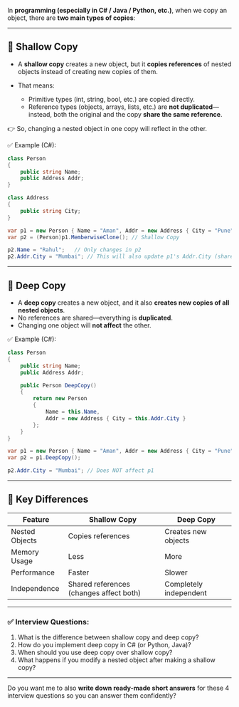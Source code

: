 In **programming (especially in C# / Java / Python, etc.)**, when we copy an object, there are **two main types of copies**:

---

## 🔹 **Shallow Copy**

* A **shallow copy** creates a new object, but it **copies references** of nested objects instead of creating new copies of them.
* That means:

  * Primitive types (int, string, bool, etc.) are copied directly.
  * Reference types (objects, arrays, lists, etc.) are **not duplicated**—instead, both the original and the copy **share the same reference**.

👉 So, changing a nested object in one copy will reflect in the other.

✅ Example (C#):

```csharp
class Person
{
    public string Name;
    public Address Addr;
}

class Address
{
    public string City;
}

var p1 = new Person { Name = "Aman", Addr = new Address { City = "Pune" } };
var p2 = (Person)p1.MemberwiseClone(); // Shallow Copy

p2.Name = "Rahul";   // Only changes in p2
p2.Addr.City = "Mumbai"; // This will also update p1's Addr.City (shared reference)
```

---

## 🔹 **Deep Copy**

* A **deep copy** creates a new object, and it also **creates new copies of all nested objects**.
* No references are shared—everything is **duplicated**.
* Changing one object will **not affect** the other.

✅ Example (C#):

```csharp
class Person
{
    public string Name;
    public Address Addr;

    public Person DeepCopy()
    {
        return new Person
        {
            Name = this.Name,
            Addr = new Address { City = this.Addr.City }
        };
    }
}

var p1 = new Person { Name = "Aman", Addr = new Address { City = "Pune" } };
var p2 = p1.DeepCopy();

p2.Addr.City = "Mumbai"; // Does NOT affect p1
```

---

## 🔑 **Key Differences**

| Feature        | Shallow Copy                            | Deep Copy              |
| -------------- | --------------------------------------- | ---------------------- |
| Nested Objects | Copies references                       | Creates new objects    |
| Memory Usage   | Less                                    | More                   |
| Performance    | Faster                                  | Slower                 |
| Independence   | Shared references (changes affect both) | Completely independent |

---

### ✅ Interview Questions:

1. What is the difference between shallow copy and deep copy?
2. How do you implement deep copy in C# (or Python, Java)?
3. When should you use deep copy over shallow copy?
4. What happens if you modify a nested object after making a shallow copy?

---

Do you want me to also **write down ready-made short answers** for these 4 interview questions so you can answer them confidently?
